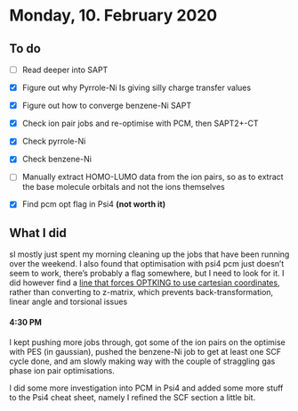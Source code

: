 #  Monday, 10. February 2020

## To do

* [ ] Read deeper into SAPT

* [x] Figure out why Pyrrole-Ni Is giving silly charge transfer values

* [x] Figure out how to converge benzene-Ni SAPT

  

* [x] Check ion pair jobs and re-optimise with PCM, then SAPT2+-CT
* [x] Check pyrrole-Ni
* [x] Check benzene-Ni
* [ ] Manually extract HOMO-LUMO data from the ion pairs, so as to extract the base molecule orbitals and not the ions themselves



* [x] Find pcm opt flag in Psi4 **(not worth it)**

## What I did

sI mostly just spent my morning cleaning up the jobs that have been running over the weekend. I also found that optimisation with psi4 pcm just doesn’t seem to work, there’s probably a flag somewhere, but I need to look for it. I did however find a [line that forces OPTKING to use cartesian coordinates](../../../../Cheat%20Sheets/Psi4/#errors), rather than converting to z-matrix, which prevents back-transformation, linear angle and torsional issues

#### 4:30 PM

I kept pushing more jobs through, got some of the ion pairs on the optimise with PES (in gaussian), pushed the benzene-Ni job to get at least one SCF cycle done, and am slowly making way with the couple of straggling gas phase ion pair optimisations.

I did some more investigation into PCM in Psi4 and added some more stuff to the Psi4 cheat sheet, namely I refined the SCF section a little bit.